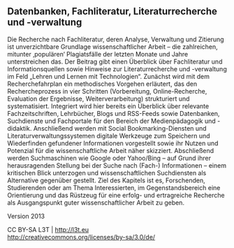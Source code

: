## Datenbanken, Fachliteratur, Literaturrecherche und -verwaltung

Die Recherche nach Fachliteratur, deren Analyse, Verwaltung und Zitierung ist unverzichtbare Grundlage wissenschaftlicher Arbeit – die zahlreichen, mitunter ‚populären‘ Plagiatsfälle der letzten Monate und Jahre unterstreichen das. Der Beitrag gibt einen Überblick über Fachliteratur und Informationsquellen sowie Hinweise zur Literaturrecherche und -verwaltung im Feld „Lehren und Lernen mit Technologien“. Zunächst wird mit dem Recherchefahrplan ein methodisches Vorgehen erläutert, das den Rechercheprozess in vier Schritten (Vorbereitung, Online-Recherche, Evaluation der Ergebnisse, Weiterverarbeitung) strukturiert und systematisiert. Integriert wird hier bereits ein Überblick über relevante Fachzeitschriften, Lehrbücher, Blogs und RSS-Feeds sowie Datenbanken, Suchdienste und Fachportale für den Bereich der Medienpädagogik und -didaktik. Anschließend werden mit Social Bookmarking-Diensten und Literaturverwaltungssystemen digitale Werkzeuge zum Speichern und Wiederfinden gefundener Informationen vorgestellt sowie ihr Nutzen und Potenzial für die wissenschaftliche Arbeit näher skizziert. Abschließend werden Suchmaschinen wie Google oder Yahoo/Bing – auf Grund ihrer herausragenden Stellung bei der Suche nach (Fach-) Informationen – einem kritischen Blick unterzogen und wissenschaftlichen Suchdiensten als Alternative gegenüber gestellt. Ziel des Kapitels ist es, Forschenden, Studierenden oder am Thema Interessierten, im Gegenstandsbereich eine Orientierung und das Rüstzeug für eine erfolg- und ertragreiche Recherche als Ausgangspunkt guter wissenschaftlicher Arbeit zu geben.


Version 2013

CC BY-SA L3T | http://l3t.eu  
http://creativecommons.org/licenses/by-sa/3.0/de/
